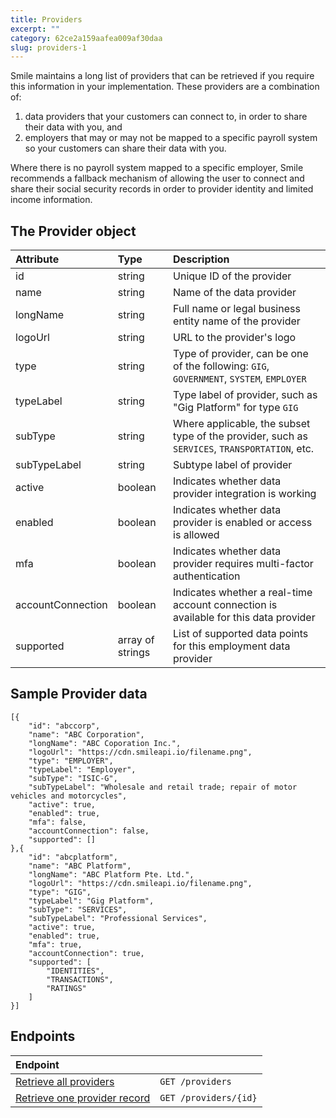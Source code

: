 ```yaml
---
title: Providers  
excerpt: ""  
category: 62ce2a159aafea009af30daa  
slug: providers-1
---
```

Smile maintains a long list of providers that can be retrieved if you require this information in your implementation. These providers are a combination of:

1. data providers that your customers can connect to, in order to share their data with you, and
2. employers that may or may not be mapped to a specific payroll system so your customers can share their data with you.

Where there is no payroll system mapped to a specific employer, Smile recommends a fallback mechanism of allowing the user to connect and share their social security records in order to provider identity and limited income information.

## The Provider object

| Attribute         | Type             | Description                                                                                   |
| :---------------- | :--------------- | :-------------------------------------------------------------------------------------------- |
| id                | string           | Unique ID of the provider                                                                     |
| name              | string           | Name of the data provider                                                                     |
| longName          | string           | Full name or legal business entity name of the provider                                       |
| logoUrl           | string           | URL to the provider's logo                                                                    |
| type              | string           | Type of provider, can be one of the following: `GIG`, `GOVERNMENT`, `SYSTEM`, `EMPLOYER`      |
| typeLabel         | string           | Type label of provider, such as "Gig Platform" for type `GIG`                                 |
| subType           | string           | Where applicable, the subset type of the provider, such as `SERVICES`, `TRANSPORTATION`, etc. |
| subTypeLabel      | string           | Subtype label of provider                                                                     |
| active            | boolean          | Indicates whether data provider integration is working                                        |
| enabled           | boolean          | Indicates whether data provider is enabled or access is allowed                               |
| mfa               | boolean          | Indicates whether data provider requires multi-factor authentication                          |
| accountConnection | boolean          | Indicates whether a real-time account connection is available for this data provider          |
| supported         | array of strings | List of supported data points for this employment data provider                               |

## Sample Provider data

```
[{
    "id": "abccorp",
    "name": "ABC Corporation",
    "longName": "ABC Coporation Inc.",
    "logoUrl": "https://cdn.smileapi.io/filename.png",
    "type": "EMPLOYER",
    "typeLabel": "Employer",
    "subType": "ISIC-G",
    "subTypeLabel": "Wholesale and retail trade; repair of motor vehicles and motorcycles",
    "active": true,
    "enabled": true,
    "mfa": false,
    "accountConnection": false,
    "supported": []
},{
    "id": "abcplatform",
    "name": "ABC Platform",
    "longName": "ABC Platform Pte. Ltd.",
    "logoUrl": "https://cdn.smileapi.io/filename.png",
    "type": "GIG",
    "typeLabel": "Gig Platform",
    "subType": "SERVICES",
    "subTypeLabel": "Professional Services",
    "active": true,
    "enabled": true,
    "mfa": true,
    "accountConnection": true,
    "supported": [
        "IDENTITIES",
        "TRANSACTIONS",
        "RATINGS"
    ]
}]
```



## Endpoints

| Endpoint                                                  |                       |
| :-------------------------------------------------------- | :-------------------- |
| [Retrieve all providers](/reference/list-providers)       | `GET /providers`      |
| [Retrieve one provider record](/reference/get-provider-1) | `GET /providers/{id}` |